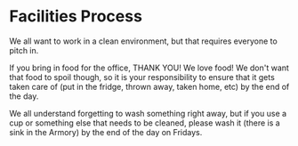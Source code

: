 # Facilities Process

We all want to work in a clean environment, but that requires everyone to pitch in.

If you bring in food for the office, THANK YOU! We love food! We don't want that food to spoil though, so it is your responsibility to 
ensure that it gets taken care of (put in the fridge, thrown away, taken home, etc) by the end of the day.

We all understand forgetting to wash something right away, but if you use a cup or something else that needs to be cleaned, please wash 
it (there is a sink in the Armory) by the end of the day on Fridays.
